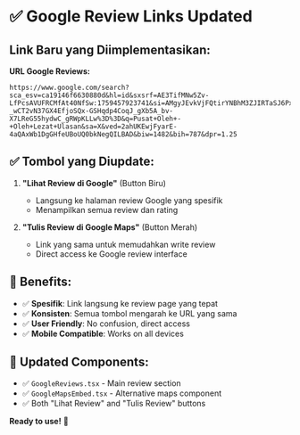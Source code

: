 # ✅ Google Review Links Updated

## Link Baru yang Diimplementasikan:

**URL Google Reviews:** 
```
https://www.google.com/search?sca_esv=ca19146f6630880d&hl=id&sxsrf=AE3TifMNw5Zv-LfPcsAVUFRCMfAt40NfSw:1759457923741&si=AMgyJEvkVjFQtirYNBhM3ZJIRTaSJ6PxY6y1_6WZHGInbzDnMU9rMM1X2urOrZKtWeV3bgYIvEbSx8sd5qnyqI7Y9dRKAnsQ91-_wCT2vN37GX4EfjoSQx-GSHqdp4CoqJ_gXb5A_bv-X7LReG55hydwC_gRWpKLLw%3D%3D&q=Pusat+Oleh+-+Oleh+Lezat+Ulasan&sa=X&ved=2ahUKEwjFyarE-4aQAxWb1DgGHfeUBoUQ0bkNegQILBAD&biw=1482&bih=787&dpr=1.25
```

## ✅ Tombol yang Diupdate:

1. **"Lihat Review di Google"** (Button Biru)
   - Langsung ke halaman review Google yang spesifik
   - Menampilkan semua review dan rating

2. **"Tulis Review di Google Maps"** (Button Merah)  
   - Link yang sama untuk memudahkan write review
   - Direct access ke Google review interface

## 🎯 Benefits:

- ✅ **Spesifik**: Link langsung ke review page yang tepat
- ✅ **Konsisten**: Semua tombol mengarah ke URL yang sama
- ✅ **User Friendly**: No confusion, direct access
- ✅ **Mobile Compatible**: Works on all devices

## 📱 Updated Components:

- ✅ `GoogleReviews.tsx` - Main review section
- ✅ `GoogleMapsEmbed.tsx` - Alternative maps component
- ✅ Both "Lihat Review" and "Tulis Review" buttons

**Ready to use!** 🚀

